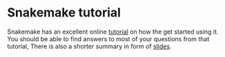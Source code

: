 # Snakemake tutorial
Snakemake has an excellent online [tutorial](https://snakemake.readthedocs.io/en/stable/tutorial/tutorial.html) on how the get started using it. You should be able to find answers to most of your questions from that tutorial, 
There is also a shorter summary in form of [slides](http://slides.com/johanneskoester/snakemake-tutorial-2016#/).
<!--stackedit_data:
eyJoaXN0b3J5IjpbMTczOTExNDY2NV19
-->
